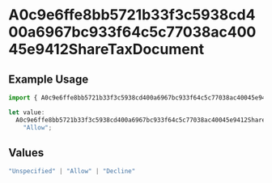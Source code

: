 # A0c9e6ffe8bb5721b33f3c5938cd400a6967bc933f64c5c77038ac40045e9412ShareTaxDocument

## Example Usage

```typescript
import { A0c9e6ffe8bb5721b33f3c5938cd400a6967bc933f64c5c77038ac40045e9412ShareTaxDocument } from "@wingspan/payments/sdk/models/shared";

let value:
  A0c9e6ffe8bb5721b33f3c5938cd400a6967bc933f64c5c77038ac40045e9412ShareTaxDocument =
    "Allow";
```

## Values

```typescript
"Unspecified" | "Allow" | "Decline"
```